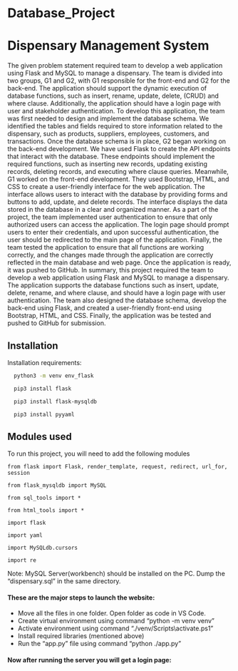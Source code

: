 # Database_Project

# Dispensary Management System

The given problem statement required team to develop a web application using Flask and MySQL to manage a dispensary. The team is divided into two groups, G1 and G2, with G1 responsible for the front-end and G2 for the back-end. The application should support the dynamic execution of database functions, such as insert, rename, update, delete, (CRUD) and where clause. Additionally, the application should have a login page with user and stakeholder authentication.
To develop this application, the team was first needed to design and implement the database schema. We identified the tables and fields required to store information related to the dispensary, such as products, suppliers, employees, customers, and transactions.
Once the database schema is in place, G2 began working on the back-end development. We have used Flask to create the API endpoints that interact with the database. These endpoints should implement the required functions, such as inserting new records, updating existing records, deleting records, and executing where clause queries.
Meanwhile, G1 worked on the front-end development. They used Bootstrap, HTML, and CSS to create a user-friendly interface for the web application. The interface allows users to interact with the database by providing forms and buttons to add, update, and delete records. The interface displays the data stored in the database in a clear and organized manner.
As a part of the project, the team implemented user authentication to ensure that only authorized users can access the application. The login page should prompt users to enter their credentials, and upon successful authentication, the user should be redirected to the main page of the application.
Finally, the team tested the application to ensure that all functions are working correctly, and the changes made through the application are correctly reflected in the main database and web page. Once the application is ready, it was pushed to GitHub.
In summary, this project required the team to develop a web application using Flask and MySQL to manage a dispensary. The application supports the database functions such as insert, update, delete, rename, and where clause, and should have a login page with user authentication. The team also designed the database schema, develop the back-end using Flask, and created a user-friendly front-end using Bootstrap, HTML, and CSS. Finally, the application was be tested and pushed to GitHub for submission.




## Installation

Installation requirements:

```bash
  python3 -m venv env_flask
```
```bash
  pip3 install flask
```
```bash
  pip3 install flask-mysqldb
```
```bash
  pip3 install pyyaml
```

    
## Modules used

To run this project, you will need to add the following modules

`from flask import Flask, render_template, request, redirect, url_for, session`

`from flask_mysqldb import MySQL
`

`from sql_tools import *   `

`from html_tools import *`

`import flask`

`import yaml`

`import MySQLdb.cursors`

`import re`

Note: MySQL Server(workbench) should be installed on the PC. Dump the “dispensary.sql” in the same directory.



#### These are the major steps to launch the website:


- Move all the files in one folder. Open folder as code in VS Code.
- Create virtual environment using command “python -m venv venv”
- Activate environment using command “./venv/Scripts\activate.ps1”
- Install required libraries (mentioned above)
- Run the “app.py” file using command “python ./app.py”



#### Now after running the server you will get a login page:


